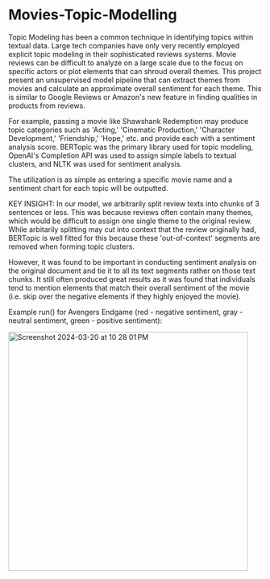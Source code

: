# Movies-Topic-Modelling

Topic Modeling has been a common technique in identifying topics within textual data. Large tech companies have only very recently employed explicit topic modeling in their sophisticated reviews systems. Movie reviews can be difficult to analyze on a large scale due to the focus on specific actors or plot elements that can shroud overall themes. This project present an unsupervised model pipeline that can extract themes from movies and calculate an approximate overall sentiment for each theme. This is similar to Google Reviews or Amazon's new feature in finding qualities in products from reviews.

For example, passing a movie like Shawshank Redemption may produce topic categories such as 'Acting,' 'Cinematic Production,' 'Character Development,' 'Friendship,' 'Hope,' etc. and provide each with a sentiment analysis score. BERTopic was the primary library used for topic modeling, OpenAI's Completion API was used to assign simple labels to textual clusters, and NLTK was used for sentiment analysis. 

The utilization is as simple as entering a specific movie name and a sentiment chart for each topic will be outputted.

KEY INSIGHT: 
In our model, we arbitrarily split review texts into chunks of 3 sentences or less. This was because reviews often contain many themes, which would be difficult to assign one single theme to the original review. While arbitarily splitting may cut into context that the review originally had, BERTopic is well fitted for this because these 'out-of-context' segments are removed when forming topic clusters.

However, it was found to be important in conducting sentiment analysis on the original document and tie it to all its text segments rather on those text chunks. It still often produced great results as it was found that individuals tend to mention elements that match their overall sentiment of the movie (i.e. skip over the negative elements if they highly enjoyed the movie).


Example run() for Avengers Endgame (red - negative sentiment, gray - neutral sentiment, green - positive sentiment):

<img width="475" alt="Screenshot 2024-03-20 at 10 28 01 PM" src="https://github.com/michael-L-i/Movies-Topic-Modelling/assets/59122382/35436b42-a156-4be2-9607-3627c6796c66">
